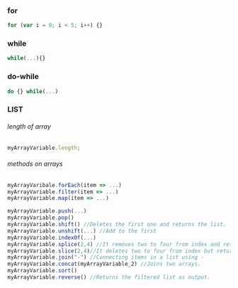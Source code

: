 ### for

```javascript
for (var i = 0; i < 5; i++) {}
```

### while

```javascript
while(...){}
```

### do-while

```javascript
do {} while(...)
```

### LIST

###### length of array

```javascript
myArrayVariable.length;
```

###### methods on arrays

```javascript
myArrayVaribale.forEach(item => ...)
myArrayVariable.filter(item => ...)
myArrayVariable.map(item => ...)
```

```javascript
myArrayVariable.push(...)
myArrayVariable.pop()
myArrayVariable.shift() //Deletes the first one and returns the list.
myArrayVariable.unshift(...) //Add to the first
myArrayVariable.indexOf(...)
myArrayVariable.splice(2,4) //It removes two to four from index and returns the removed list to us.
myArrayVariable.slice(2,4)//It deletes two to four from index but returns nothing.
myArrayVariable.join("-") //Connecting items in a list using -
myArrayVariable.concat(myArrayVariable_2) //Joins two arrays.
myArrayVariable.sort()
myArrayVariable.reverse() //Returns the filtered list as output.
```


